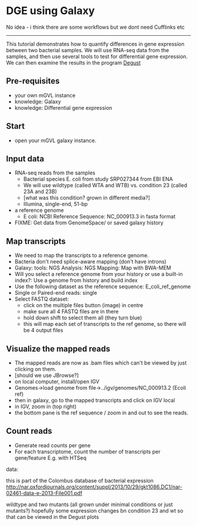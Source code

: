 # DGE using Galaxy

No idea - i think there are some workflows but we dont need Cufflinks etc

***

This tutorial demonstrates how to quantify differences in gene expression between two bacterial samples. We will use RNA-seq data from the samples, and then use several tools to test for differential gene expression. We can then examine the results in the program [Degust](./degust.md)

## Pre-requisites
- your own mGVL instance
- knowledge: Galaxy
- knowledge: Differential gene expression

## Start
- open your mGVL galaxy instance.

## Input data
- RNA-seq reads from the samples
    - Bacterial species E. coli from study SRP027344 from EBI ENA
    - We will use wildtype (called WTA and WTB) vs. condition 23 (called 23A and 23B)
    - [what was this condition? grown in different media?]
    - Illumina, single-end, 51-bp
- a reference genome
    - E coli: NCBI Reference Sequence: NC_000913.3 in fasta format
- FIXME: Get data from GenomeSpace/ or saved galaxy history

## Map transcripts
- We need to map the transcripts to a reference genome.
- Bacteria don't need splice-aware mapping (don't have introns)
- Galaxy: tools: <ss>NGS Analysis: NGS Mapping: Map with BWA-MEM</ss>
- <ss>Will you select a reference genome from your history or use a built-in index?: Use a genome from history and build index</ss>
- <ss>Use the following dataset as the reference sequence:</ss> E_coli_ref_genome
- <ss>Single or Paired-end reads: single </ss>
- <ss>Select FASTQ dataset</ss>:
    - click on the multiple files button (image) in centre
    - make sure all 4 FASTQ files are in there  
    - hold down shift to select them all (they turn blue)
    - this will map each set of transcripts to the ref genome, so there will be 4 output files

## Visualize the mapped reads
- The mapped reads are now as .bam files which can't be viewed by just clicking on them.
- [should we use JBrowse?]
- on local computer, install/open IGV
- Genomes->load genome from file->../igv/genomes/NC_000913.2 (Ecoli ref)
- then in galaxy, go to the mapped transcripts and click on IGV local
- in IGV, zoom in (top right)
- the bottom pane is the ref sequence / zoom in and out to see the reads.

## Count reads
- Generate read counts per gene
- For each transcriptome, count the number of transcripts per gene/feature
E.g. with HTSeq

data:

this is part of the Colombus database of bacterial expression
http://nar.oxfordjournals.org/content/suppl/2013/10/29/gkt1086.DC1/nar-02461-data-e-2013-File001.pdf

wildtype and two mutants
(all grown under minimal conditions or just mutants?)
hopefully some expression changes bn condition 23 and wt so that can be viewed in the Degust plots
